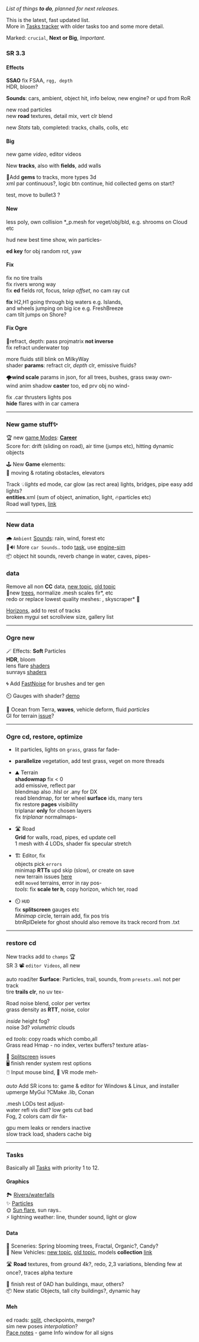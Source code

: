 _List of things **to do**, planned for next releases._  

This is the latest, fast updated list.  
More in [Tasks tracker](https://stuntrally.tuxfamily.org/mantis/view_all_bug_page.php?page_number=1) with older tasks too and some more detail.

Marked: `crucial`, **Next or Big**, _Important_.


### SR 3.3

#### Effects

**SSAO** fix FSAA, `rqg, depth`  
HDR, bloom?  

**Sounds**: cars, ambient, object hit, info below, new engine? or upd from RoR


new road particles  
new **road** textures, detail mix, vert clr blend

new *Stats* tab, completed: tracks, challs, colls, etc

#### Big

new game *video*, editor videos  

New **tracks**, also with **fields**, add walls  

💎Add **gems** to tracks, more types 3d  
xml par continuous?, logic btn continue, hid collected gems on start?  

test, move to bullet3 ?

#### New

less poly, own collision *_p.mesh for veget/obj/bld, e.g. shrooms on Cloud etc

hud new best time show, win particles-  

**ed key** for obj random rot, yaw  

#### Fix

fix no tire trails  
fix rivers wrong way  
fix **ed** fields rot, focus, *telep offset*, no cam ray cut  

**fix** H2,H1 going through big waters e.g. Islands,  
and wheels jumping on big ice e.g. FreshBreeze  
cam tilt jumps on Shore?  


#### Fix Ogre

🌊refract, depth: pass projmatrix **not inverse**  
fix refract underwater top  

more fluids still blink on MilkyWay  
shader **params**: refract clr, *depth* clr, emissive fluids?  

🌪️**wind scale** params in json, for all trees, bushes, grass sway own-  
wind anim shadow **caster** too, ed prv obj no wind-  

fix .car thrusters lights pos  
**hide** flares with in car camera  


----
### New game stuff✨

🏆 new [game Modes](https://stuntrally.tuxfamily.org/mantis/view.php?id=21): [**Career**](https://forum.freegamedev.net/viewtopic.php?f=79&t=5211)  
Score for: drift (sliding on road), air time (jumps etc), hitting dynamic objects  

🕹️ New **Game** elements:  
🎳 moving & rotating obstacles, elevators  

Track 💡*lights* ed mode, car glow (as rect area) lights, bridges, pipe easy add lights?  
**entities**.xml (sum of object, animation, light, 🔥particles etc)  
Road wall types, [link](https://stuntrally.tuxfamily.org/mantis/view.php?id=6)  


----
### New data

🌧️ `Ambient` [Sounds](https://stuntrally.tuxfamily.org/mantis/view.php?id=1): rain, wind, forest etc  
🚗🔊 More `car Sounds`.. todo [task](https://stuntrally.tuxfamily.org/mantis/view.php?id=1), use [engine-sim](https://github.com/stuntrally/stuntrally3/issues/7)  
📦 object hit sounds, reverb change in water, caves, pipes-  

### data

Remove all non **CC** data, [new topic](https://groups.f-hub.org/d/pIoLYCaO/-removing-replacing-data-with-non-cc-lincenses-to-do), [old topic](https://forum.freegamedev.net/viewtopic.php?f=81&t=18532&sid=b1e7ee6c60f01d5f2fd7ec5d0b4ad800)  
🌳new [trees](https://groups.f-hub.org/d/4n0bTwmC/-trees-to-do), normalize .mesh scales fir*, etc  
redo or replace lowest quality meshes: , skyscraper* 🏢  

[Horizons](https://stuntrally.tuxfamily.org/mantis/view.php?id=11), add to rest of tracks  
broken mygui set scrollview size, gallery list  


----
### Ogre new
🪄 Effects: **Soft** Particles  
**HDR**, bloom  
lens flare [shaders](https://www.shadertoy.com/results?query=lens+flare)  
sunrays [shaders](https://www.shadertoy.com/results?query=tag%3Dgodrays)  

🌀 Add [FastNoise](https://github.com/Auburn/FastNoiseLite) for brushes and ter gen  

⏲️ Gauges with shader? [demo](https://www.shadertoy.com/view/7t3fzs)  

🌊 Ocean from Terra, **waves**, vehicle deform, fluid *particles*  
GI for terrain [issue](https://github.com/OGRECave/ogre-next/issues/475)?  


----
### Ogre cd, restore, optimize

- lit particles, lights on `grass`, grass far fade-
- **parallelize** vegetation, add test grass, veget on more threads
- ⛰️ Terrain  
  **shadowmap** fix < 0  
  add emissive, reflect par  
  blendmap also .hlsl or .any for DX  
  read blendmap, for ter wheel **surface** ids, many ters  
  fix restore **pages** visibility  
  triplanar **only** for chosen layers  
  fix *triplanar* normalmaps-  
- 🛣️ Road  
  **Grid** for walls, road, pipes, ed update cell  
  1 mesh with 4 LODs, shader fix specular stretch  

- 🏗️ Editor, fix  
  objects pick `errors`  
  minimap **RTTs** upd skip (slow), or create on save  
  new terrain issues [here](https://groups.f-hub.org/d/SW0mnXNV/track-rework-horizons-skies-and-updates/14)  
  edit `moved` terrains, error in ray pos-  
  _tools_: fix **scale ter h**, copy horizon, which ter, road  

- ⏲️ `HUD`  
  fix **splitscreen** gauges etc  
  _Minimap_ circle, terrain add, fix pos tris  
  btnRplDelete for ghost should also remove its track record from .txt  

----
### restore cd

New tracks add to `champs` 🏆  
SR 3 📽️ `editor Videos`, all new  

auto road/ter **Surface**: Particles, trail, sounds, from `presets.xml` not per track  
tire **trails clr**, no uv tex-  

Road noise blend, color per vertex  
grass density as **RTT**, noise, color  

*inside* height fog?  
noise 3d? _volumetric_ clouds  

ed _tools_: copy roads which combo,all  
Grass read Hmap - no index, vertex buffers? texture atlas-  

👥 [Splitscreen](https://stuntrally.tuxfamily.org/mantis/view.php?id=26) issues  
🖥️ finish render system rest options  
🖱️ Input mouse bind, 👀 VR mode meh-  

*auto* Add SR icons to: game & editor for Windows & Linux, and installer  
upmerge MyGui ?CMake .lib, Conan  

.mesh LODs test adjust-  
water refl vis dist? low gets cut bad  
Fog, 2 colors cam dir fix-  

gpu mem leaks or renders inactive  
slow track load, shaders cache big  


----
### Tasks

Basically all [Tasks](https://stuntrally.tuxfamily.org/mantis/view_all_bug_page.php) with priority 1 to 12.

#### Graphics

🏞️ [Rivers/waterfalls](https://stuntrally.tuxfamily.org/mantis/view.php?id=7)  
✨ [Particles](https://stuntrally.tuxfamily.org/mantis/view.php?id=2)  
🌞 [Sun flare](https://stuntrally.tuxfamily.org/mantis/view.php?id=9), sun rays..  
⚡ lightning weather: line, thunder sound, light or glow  

#### Data

🌟 Sceneries: Spring blooming trees, Fractal, Organic?, Candy?  
🚗 New Vehicles: [new topic](https://groups.f-hub.org/d/adePgxzW/-cars-new-vehicles-to-do), [old topic](https://forum.freegamedev.net/viewtopic.php?f=80&t=18526), models **collection** [link](https://sketchfab.com/cryham/collections/vehicles-todo-for-stunt-rally-327a2dd7593f47c7b97af6b806a60bb8)  

🛣️ **Road** textures, from ground 4k?, redo, 2,3 variations, blending few at once?, traces alpha texture  

🏢 finish rest of 0AD han buildings, maur, others?  
📦 New static Objects, tall city buildings?, dynamic hay  

#### Meh
ed roads: [split](https://stuntrally.tuxfamily.org/mantis/view.php?id=4), checkpoints, merge?  
sim new poses _interpolation_?  
[Pace notes](https://stuntrally.tuxfamily.org/mantis/view.php?id=14) - game Info window for all signs  
